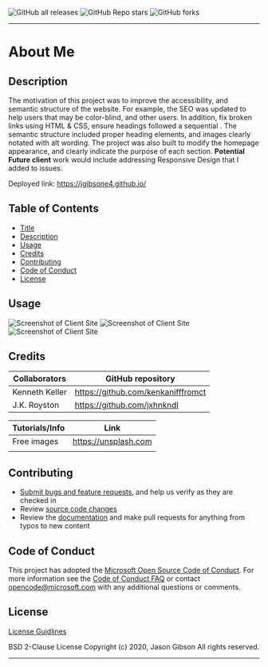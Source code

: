 ![GitHub all releases](https://img.shields.io/github/downloads/jgibsone4/jgibsone4.github.io/total?style=flat-square)
![GitHub Repo stars](https://img.shields.io/github/stars/jgibsone4/jgibsone4.github.io?style=flat-square)
![GitHub forks](https://img.shields.io/github/forks/jgibsone4/jgibsone4.github.io?style=social)

---

# About Me


## Description 

The motivation of this project was to improve the accessibility, and semantic structure of the website.  For example, the SEO was updated to help users that may be color-blind, and other users.  In addition, fix broken links using HTML & CSS, ensure headings followed a sequential .  The semantic structure included proper heading elements, and images clearly notated with alt wording.  The project was also built to modify the homepage appearance, and clearly indicate the purpose of each section.  **Potential Future client** work would include addressing Responsive Design that I added to issues.

Deployed link:
https://jgibsone4.github.io/


## Table of Contents

* [Title](#aboutme)
* [Description](#description)
* [Usage](#usage)
* [Credits](#credits)
* [Contributing](#contributing)
* [Code of Conduct](#code-of-conduct)
* [License](#license)


## Usage 

![Screenshot of Client Site](https://github.com/jgibsone4/jgibsone4-urhw2/blob/main/Assets/768-contact.png)
![Screenshot of Client Site](https://github.com/jgibsone4/jgibsone4-urhw2/blob/main/Assets/992-index.png)
![Screenshot of Client Site](https://github.com/jgibsone4/jgibsone4-urhw2/blob/main/Assets/992-portfolio.png)



## Credits

Collaborators                                   | GitHub repository
------------                                    | -------------
Kenneth Keller                                  | https://github.com/kenkanifffromct
J.K. Royston                                    | https://github.com/jxhnkndl


Tutorials/Info                                  | Link
------------                                    | -------------
Free images                                     | https://unsplash.com 
                                                | 


## Contributing

* [Submit bugs and feature requests](https://github.com/jgibsone4/jgibsone4.github.io/issues), and help us verify as they are checked in
* Review [source code changes](https://github.com/jgibsone4/jgibsone4.github.io/pulls)
* Review the [documentation](https://github.com/jgibsone4/jgibsone4.github.io) and make pull requests for anything from typos to new content


## Code of Conduct

This project has adopted the [Microsoft Open Source Code of Conduct](https://opensource.microsoft.com/codeofconduct/). For more information see the [Code of Conduct FAQ](https://opensource.microsoft.com/codeofconduct/faq/) or contact [opencode@microsoft.com](mailto:opencode@microsoft.com) with any additional questions or comments.


## License

[License Guidlines](/License.txt)

BSD 2-Clause License
Copyright (c) 2020, Jason Gibson
All rights reserved.

---

